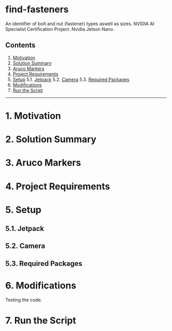 # find-fasteners
An identifier of bolt and nut (fastener) types aswell as sizes. NVIDIA AI Specialist Certification Project. Nvidia Jetson Nano.
## Contents
1. [Motivation](#1-motivation)
2. [Solution Summary](#2-solution-summary)
3. [Aruco Markers](#3-aruco-markers)
4. [Project Requirements](#4-project-requirements)
5. [Setup](#5-setup)
  5.1. [Jetpack](#51-jetpack)
  5.2. [Camera](#52-camera)
  5.3. [Required Packages](#53-required-packages)
6. [Modifications](#6-modifications)
7. [Run the Script](#7-run-the-script)
<hr>

# 1. Motivation

# 2. Solution Summary

# 3. Aruco Markers

# 4. Project Requirements

# 5. Setup

## 5.1. Jetpack

## 5.2. Camera

## 5.3. Required Packages

# 6. Modifications
Testing the code.
# 7. Run the Script
